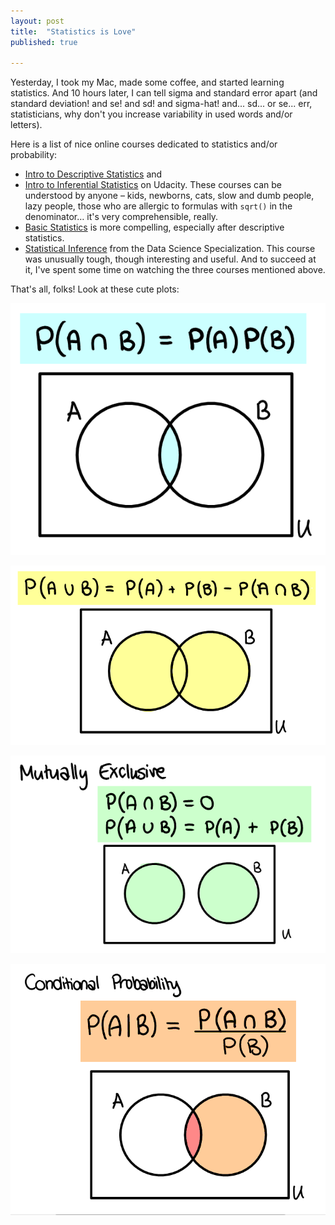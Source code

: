```yaml
---
layout: post
title:  "Statistics is Love"
published: true

---
```


Yesterday, I took my Mac, made some coffee, and started learning statistics. And 10 hours later, I can tell sigma and standard error apart (and standard deviation! and se! and sd! and sigma-hat! and... sd... or se... err, statisticians, why don't you increase variability in used words and/or letters).

Here is a list of nice online courses dedicated to statistics and/or probability:

* [Intro to Descriptive Statistics](https://www.udacity.com/course/intro-to-descriptive-statistics--ud827) and
* [Intro to Inferential Statistics](https://www.udacity.com/course/intro-to-inferential-statistics--ud201) on Udacity. These courses can be understood by anyone – kids, newborns, cats, slow and dumb people, lazy people, those who are allergic to formulas with `sqrt()` in the denominator… it's very comprehensible, really. 
* [Basic Statistics](https://www.coursera.org/learn/basic-statistics/home/welcome) is more compelling, especially after descriptive statistics.
* [Statistical Inference](https://www.coursera.org/learn/statistical-inference) from the Data Science Specialization. This course was unusually tough, though interesting and useful. And to succeed at it, I've spent some time on watching the three courses mentioned above. 

That's all, folks! Look at these cute plots:

![](/assets/p-a-and-b.png)

![](/assets/p-a-or-b.png)

![](/assets/mutually-exclusive.png)

![](/assets/conditional-probability.png)
